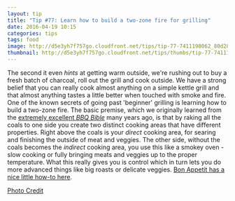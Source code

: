 ```yaml
---
layout: tip
title: "Tip #77: Learn how to build a two-zone fire for grilling"
date: 2016-04-19 10:15
categories: tips
tags: food
image: http://d5e3yh7f757go.cloudfront.net/tips/tip-77-7411198062_80d2887760_k.jpg
thumbnail: http://d5e3yh7f757go.cloudfront.net/tips/thumbs/tip-77-7411198062_80d2887760_k.jpg
---
```

The second it even _hints_ at getting warm outside, we're rushing out to buy a fresh batch of charcoal, roll out the grill and cook outside. We have a strong belief that you can really cook almost anything on a simple kettle grill and that almost anything tastes a little better when touched with smoke and fire. One of the known secrets of going past 'beginner' grilling is learning how to build a two-zone fire. The basic premise, which we originally learned from the [extremely excellent _BBQ Bible_](http://amzn.to/1WcLF0D) many years ago, is that by raking all the coals to one side you create two distinct cooking areas that have different properties. Right above the coals is your _direct_ cooking area, for searing and finishing the outside of meat and veggies. The other side, without the coals becomes the _indirect_ cooking area, you use this like a smokey oven - slow cooking or fully bringing meats and veggies up to the proper temperature. What this really gives you is control which in turn lets you do more advanced things like big roasts or delicate veggies. [Bon Appetit has a nice little how-to here](http://www.bonappetit.com/test-kitchen/cooking-tips/article/how-to-build-a-two-zone-fire-on-your-grill). 

[Photo Credit](https://www.flickr.com/photos/jdtornow/7411198062/in/photolist-chUjYW-a2piRo-eE6QNH-a2mpUP-9BzRmt-nxFvgE-rdocG3-pynP6-P35ts-2vVzsy-ojiDc2-9QpFhi-6KC7yy-2v1RSX-3q6J-Qdnvk-i99rN-9WYUnw-4jPDN2-4RZBFp-4XnXug-4F8Fi-gANYY-2zqQz-5naQnW-972AQ6-caBrtS-bGNsax-ndNKrm-o9CW-52BvGg-py5Wa4-ndNK97-5fNNYE-a2pjVE-6zuGQ8-4SAjZN-2MzEE-csxKB3-5knqSj-6easw6-8eW11H-4pD7Si-b6aUae-4ptsGw-9gmDBs-8yLDsy-22865L-aduxoo-a2mstP)